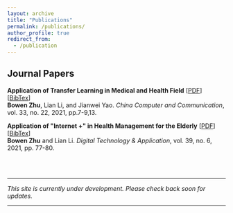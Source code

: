 ```yaml
---
layout: archive
title: "Publications"
permalink: /publications/
author_profile: true
redirect_from:
  - /publication
---
```

<!--
{% if author.googlescholar %}
  You can also find my articles on <u><a href="{{author.googlescholar}}">my Google Scholar profile</a>.</u>
{% endif %}

{% include base_path %}

## Papers

### 2021
-->

## Journal Papers
**Application of Transfer Learning in Medical and Health Field**
[<a href="https://oversea.cnki.net/KCMS/detail/detail.aspx?dbcode=CJFD&dbname=CJFDLAST2022&filename=XXDL202122004&uniplatform=OVERSEA&v=7O4b8B96KkzRgvQQpZTWHRns3OGjr6HQsk46YgvO93vZlaa8OptYSOemRjIr8K_A" target="_blank">PDF</a>]
[[BibTex](../files/BibTex/zhu2021transfer.bib)]\
**Bowen Zhu**, Lian Li, and Jianwei Yao. 
*China Computer and Communication*, vol. 33, no. 22, 2021, pp.7-9,13.

**Application of "Internet +" in Health Management for the Elderly**
[<a href="https://oversea.cnki.net/KCMS/detail/detail.aspx?dbcode=CJFD&dbname=CJFDLAST2021&filename=SZJT202106025&uniplatform=OVERSEA&v=w1sbZvc5fwDlQFEW369M6xQyY76atSJl0cdLziyXZO9QEsOOA-A9XiUQ-cRwx_9Z" target="_blank">PDF</a>]
[[BibTex](../files/BibTex/zhu2021internetplus.bib)]\
**Bowen Zhu** and Lian Li.
*Digital Technology & Application*, vol. 39, no. 6, 2021, pp. 77-80.

<br>
<br>
<hr>

*This site is currently under development. Please check back soon for updates.*

<hr>